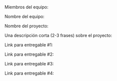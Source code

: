 Miembros del equipo:

Nombre del equipo:

Nombre del proyecto:

Una descripción corta (2-3 frases) sobre el proyecto:

Link para entregable #1:

Link para entregable #2:

Link para entregable #3:

Link para entregable #4:

